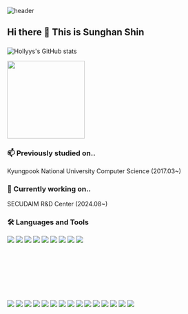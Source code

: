 ![header](https://capsule-render.vercel.app/api?type=venom&color=gradient&height=300&section=header&text=Hollyys&fontSize=80&desc=Desc&descSize=20&descAlignY=100)
## Hi there 👋    This is Sunghan Shin
###
![Hollyys's GitHub stats](https://github-readme-stats.vercel.app/api?username=Hollyys&show_icons=true&theme=radical)

<a href="https://github.com/Hollyys"><img align="center" style="height:180px" src="https://github-readme-stats.vercel.app/api/top-langs/?username=Hollyys&layout=compact&theme=nord&hide_border=true" /></a>  

### 📫 Previously studied on..
Kyungpook National University Computer Science (2017.03~)
### 🔭 Currently working on..
SECUDAIM R&D Center (2024.08~)

### 🛠 Languages and Tools
<img src="https://img.shields.io/badge/linux-%23FCC624.svg?&style=for-the-badge&logo=linux&logoColor=black" /></t>
<img src="https://img.shields.io/badge/c-%23A8B9CC.svg?&style=for-the-badge&logo=c&logoColor=black" />
<img src="https://img.shields.io/badge/python-%233776AB.svg?&style=for-the-badge&logo=python&logoColor=white" />
<img src="https://img.shields.io/badge/java-%23007396.svg?&style=for-the-badge&logo=java&logoColor=white" />
<img src="https://img.shields.io/badge/flask-%23000000.svg?&style=for-the-badge&logo=flask&logoColor=white" />
<img src="https://img.shields.io/badge/docker-%232496ED.svg?&style=for-the-badge&logo=docker&logoColor=white" />
<img src="https://img.shields.io/badge/mysql-%234479A1.svg?&style=for-the-badge&logo=mysql&logoColor=white" />
<img src="https://img.shields.io/badge/ros-%2322314E.svg?&style=for-the-badge&logo=ros&logoColor=white" />
<img src="https://img.shields.io/badge/notion-%23000000.svg?&style=for-the-badge&logo=notion&logoColor=white" />

<br/><br/><br/><br/><br/><br/>

<img src="https://img.shields.io/badge/ferrari-%23D40000.svg?&style=for-the-badge&logo=ferrari&logoColor=white" /></t>
<img src="https://img.shields.io/badge/maserati-%230C2340.svg?&style=for-the-badge&logo=maserati&logoColor=white" />
<img src="https://img.shields.io/badge/ieee-%2300629B.svg?&style=for-the-badge&logo=ieee&logoColor=white" />
<img src="https://img.shields.io/badge/bmw-%230066B1.svg?&style=for-the-badge&logo=bmw&logoColor=white" />
<img src="https://img.shields.io/badge/hyundai-%23002C5F.svg?&style=for-the-badge&logo=hyundai&logoColor=white" />
<img src="https://img.shields.io/badge/kia-%2305141F.svg?&style=for-the-badge&logo=kia&logoColor=white" />
<img src="https://img.shields.io/badge/google-%234285F4.svg?&style=for-the-badge&logo=google&logoColor=white" />
<img src="https://img.shields.io/badge/google%20cloud-%234285F4.svg?&style=for-the-badge&logo=google%20cloud&logoColor=white" />
<img src="https://img.shields.io/badge/macos-%23000000.svg?&style=for-the-badge&logo=macos&logoColor=white" />
<img src="https://img.shields.io/badge/ios-%23000000.svg?&style=for-the-badge&logo=ios&logoColor=white" />
<img src="https://img.shields.io/badge/apple-%23000000.svg?&style=for-the-badge&logo=apple&logoColor=white" />
<img src="https://img.shields.io/badge/samsung-%231428A0.svg?&style=for-the-badge&logo=samsung&logoColor=white" />
<img src="https://img.shields.io/badge/porsche-%23B12B28.svg?&style=for-the-badge&logo=porsche&logoColor=white" />
<img src="https://img.shields.io/badge/lamborghini-%23DDB320.svg?&style=for-the-badge&logo=lamborghini&logoColor=black" />
<img src="https://img.shields.io/badge/audi-%23BB0A30.svg?&style=for-the-badge&logo=audi&logoColor=white" />
<!--
**Hollyys/Hollyys** is a ✨ _special_ ✨ repository because its `README.md` (this file) appears on your GitHub profile.

Here are some ideas to get you started:

- 🔭 I’m currently working on ...
- 🌱 I’m currently learning ...
- 👯 I’m looking to collaborate on ...
- 🤔 I’m looking for help with ...
- 💬 Ask me about ...
- 📫 How to reach me: ...
- 😄 Pronouns: ...
- ⚡ Fun fact: ...
-->
